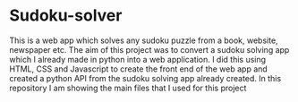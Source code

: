 # Sudoku-solver
This is a web app which solves any sudoku puzzle from a book, website, newspaper etc. The aim of this project was to convert a sudoku solving app which I already made in python into a web application.
I did this using HTML, CSS and Javascript to create the front end of the web app and created a python API from the sudoku solving app already created. In this repository I am showing the main files that I
used for this project
